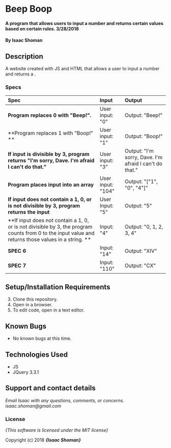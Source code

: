 # Beep Boop

#### A program that allows users to input a number and returns certain values based on certain rules. 3/28/2018

#### By **Isaac Shoman**

## Description

A website created with JS and HTML that allows a user to input a number and returns a .


### Specs
| Spec | Input | Output |
| :-------------     | :------------- | :------------- |
| **Program replaces 0 with "Beep!".** | User input: "0" | Output: "Beep!"|
| **Program replaces 1 with "Boop!" ** | User input: "1" | Output: "Boop!"|
| **If input is divisible by 3, program returns "I'm sorry, Dave. I'm afraid I can't do that."** | User input: "3" | Output: "I'm sorry, Dave. I'm afraid I can't do that."|
| **Program places input into an array** | User input: "104" | Output: "["1", "0", "4"]"|
| **If input does not contain a 1, 0, or is not divisible by 3, program returns the input** | User Input: "5" | Output: "5" |
| **If input does not contain a 1, 0, or is not divisible by 3, the program counts from 0 to the input value and returns those values in a string.  **| Input: "4" | Output: "0, 1, 2, 3, 4" |
| **SPEC 6**| Input: "14" | Output: "XIV" |
| **SPEC 7**| Input: "110" | Output: "CX" |



## Setup/Installation Requirements

3. Clone this repository.
4. Open in a browser.
5. To edit code, open in a text editor.

## Known Bugs
* No known bugs at this time.

## Technologies Used
* JS
* JQuery 3.3.1

## Support and contact details

_Email Isaac with any questions, comments, or concerns. isaac.shoman@gmail.com_

### License

*{This software is licensed under the MIT license}*

Copyright (c) 2018 **_{Isaac Shoman}_**
